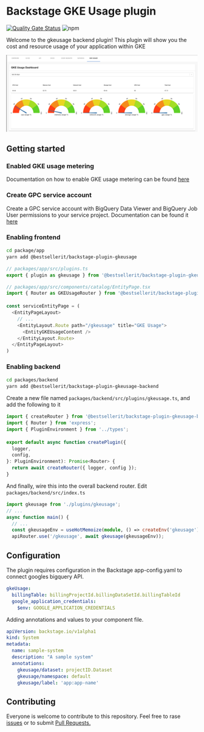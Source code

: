 # Backstage GKE Usage plugin 
[![Quality Gate Status](https://sonarcloud.io/api/project_badges/measure?project=BESTSELLER_backstage-plugin-gkeusage&metric=alert_status)](https://sonarcloud.io/dashboard?id=BESTSELLER_backstage-plugin-gkeusage)
![npm](https://img.shields.io/npm/dt/@bestsellerit/backstage-plugin-gkeusage)

Welcome to the gkeusage backend plugin!
This plugin will show you the cost and resource usage of your application within GKE 

![GKE USage](gkeusage.png)

## Getting started
### Enabled GKE usage metering
Documentation on how to enable GKE usage metering can be found [here](https://cloud.google.com/kubernetes-engine/docs/how-to/cluster-usage-metering#enabling)

### Create GPC service account 
Create a GPC service account with BigQuery Data Viewer and BigQuery Job User permissions to your service project. Documentation can be found it [here](https://cloud.google.com/iam/docs/creating-managing-service-accounts#creating)

### Enabling frontend 
```bash
cd package/app
yarn add @bestsellerit/backstage-plugin-gkeusage
```
```ts
// packages/app/src/plugins.ts
export { plugin as gkeusage } from '@bestsellerit/backstage-plugin-gkeusage';
```
```ts
// packages/app/src/components/catalog/EntityPage.tsx
import { Router as GKEUsageRouter } from '@bestsellerit/backstage-plugin-gkeusage';

const serviceEntityPage = (
  <EntityPageLayout>
    // ...
    <EntityLayout.Route path="/gkeusage" title="GKE Usage">
      <EntityGKEUsageContent />
    </EntityLayout.Route>
  </EntityPageLayout>
)
```
### Enabling backend

```bash
cd packages/backend
yarn add @bestsellerit/backstage-plugin-gkeusage-backend
```

Create a new file named `packages/backend/src/plugins/gkeusage.ts`, and add the following to it

```ts
import { createRouter } from '@bestsellerit/backstage-plugin-gkeusage-backend';
import { Router } from 'express';
import { PluginEnvironment } from '../types';

export default async function createPlugin({
  logger,
  config,
}: PluginEnvironment): Promise<Router> {
  return await createRouter({ logger, config });
}
```

And finally, wire this into the overall backend router. Edit `packages/backend/src/index.ts`

```ts
import gkeusage from './plugins/gkeusage';
// ...
async function main() {
  // ...
  const gkeusageEnv = useHotMemoize(module, () => createEnv('gkeusage'));
  apiRouter.use('/gkeusage', await gkeusage(gkeusageEnv));

```


## Configuration
The plugin requires configuration in the Backstage app-config.yaml to connect googles bigquery API.

```yaml
gkeUsage:
  billingTable: billingProjectId.billingDataSetId.billingTableId
  google_application_credentials: 
    $env: GOOGLE_APPLICATION_CREDENTIALS

```

Adding annotations and values to your component file.
```yaml
apiVersion: backstage.io/v1alpha1
kind: System
metadata:
  name: sample-system
  description: "A sample system"
  annotations:
    gkeusage/dataset: projectID.Dataset
    gkeusage/namespace: default
    gkeusage/label: 'app:app-name'
```

## Contributing
Everyone is welcome to contribute to this repository. Feel free to rase [issues](https://github.com/BESTSELLER/backstage-plugin-gkeusage/issues) or to submit [Pull Requests.](https://github.com/BESTSELLER/backstage-plugin-gkeusage/pulls)
